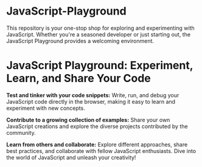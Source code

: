 # JavaScript-Playground
This repository is your one-stop shop for exploring and experimenting with JavaScript. Whether you're a seasoned developer or just starting out, the JavaScript Playground provides a welcoming environment.

# JavaScript Playground: Experiment, Learn, and Share Your Code 

**Test and tinker with your code snippets:**
Write, run, and debug your JavaScript code directly in the browser, making it easy to learn and experiment with new concepts.

**Contribute to a growing collection of examples:**
Share your own JavaScript creations and explore the diverse projects contributed by the community.

**Learn from others and collaborate:**
Explore different approaches, share best practices, and collaborate with fellow JavaScript enthusiasts.
Dive into the world of JavaScript and unleash your creativity!
